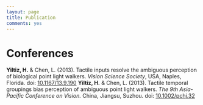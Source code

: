 ```yaml
---
layout: page
title: Publication
comments: yes
---
```


# Conferences

  **Yiltiz, H.** & Chen, L. (2013). Tactile inputs resolve the ambiguous perception of biological point light walkers. *Vision Science Society*, USA, Naples, Florida. doi: [10.1167/13.9.190](dx.doi.org/10.1167/13.9.190)
  **Yiltiz, H.** \& Chen, L. (2013). Tactile temporal groupings bias perception of ambiguous point light walkers. *The 9th Asia-Pacific Conference on Vision.* China, Jiangsu, Suzhou. doi: [10.1002/pchj.32](dx.doi.org/10.1002/pchj.32)
